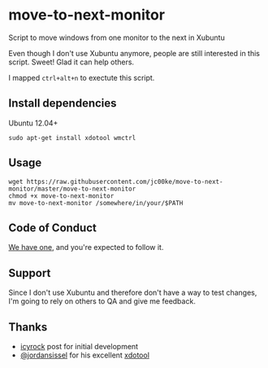 # move-to-next-monitor

Script to move windows from one monitor to the next in Xubuntu

Even though I don't use Xubuntu anymore, people are still interested
in this script. Sweet! Glad it can help others.

I mapped `ctrl+alt+n` to exectute this script.

## Install dependencies

Ubuntu 12.04+
```
sudo apt-get install xdotool wmctrl
```

## Usage

```
wget https://raw.githubusercontent.com/jc00ke/move-to-next-monitor/master/move-to-next-monitor
chmod +x move-to-next-monitor
mv move-to-next-monitor /somewhere/in/your/$PATH
```

## Code of Conduct

[We have one](code_of_conduct.md), and you're expected to follow it.

## Support

Since I don't use Xubuntu and therefore don't have a way to test changes, I'm going to rely on others to QA and give me feedback.

## Thanks

* [icyrock](http://icyrock.com/blog/2012/05/xubuntu-moving-windows-between-monitors/) post for initial development
* [@jordansissel](https://github.com/jordansissel) for his excellent [xdotool](https://github.com/jordansissel/xdotool)
